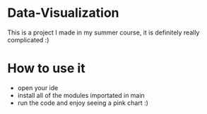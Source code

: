 # Data-Visualization
This is a project I made in my summer course, it is definitely really complicated :)
# How to use it 
* open your ide
* install all of the modules importated in main
* run the code and enjoy seeing a pink chart :)
